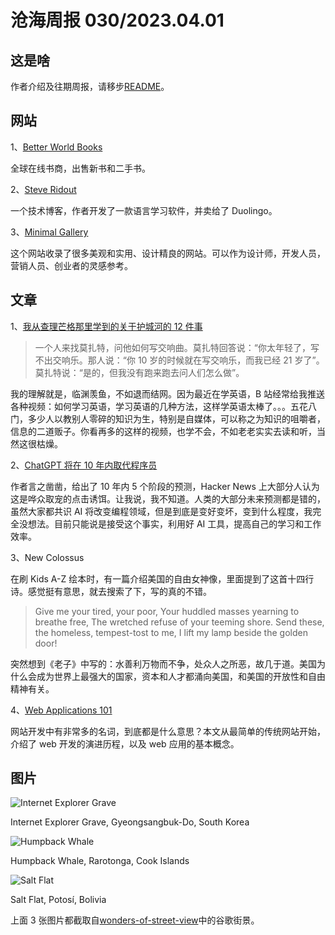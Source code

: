 # 沧海周报 030/2023.04.01

## 这是啥

作者介绍及往期周报，请移步[README](https://github.com/theseazhang/weekly_news/blob/main/README.md)。

## 网站

1、[Better World Books](https://www.betterworldbooks.com/)

全球在线书商，出售新书和二手书。

2、[Steve Ridout](https://steveridout.com/)

一个技术博客，作者开发了一款语言学习软件，并卖给了 Duolingo。

3、[Minimal Gallery](https://minimal.gallery/)

这个网站收录了很多美观和实用、设计精良的网站。可以作为设计师，开发人员，营销人员、创业者的灵感参考。

## 文章

1、[我从查理芒格那里学到的关于护城河的 12 件事](https://25iq.com/2015/10/10/a-dozen-things-ive-learned-from-charlie-munger-about-moats/)

> 一个人来找莫扎特，问他如何写交响曲。莫扎特回答说：“你太年轻了，写不出交响乐。那人说：“你 10 岁的时候就在写交响乐，而我已经 21 岁了”。莫扎特说：“是的，但我没有跑来跑去问人们怎么做”。

我的理解就是，临渊羡鱼，不如退而结网。因为最近在学英语，B 站经常给我推送各种视频：如何学习英语，学习英语的几种方法，这样学英语太棒了。。。五花八门，多少人以教别人零碎的知识为生，特别是自媒体，可以称之为知识的咀嚼者，信息的二道贩子。你看再多的这样的视频，也学不会，不如老老实实去读和听，当然这很枯燥。

2、[ChatGPT 将在 10 年内取代程序员](https://levelup.gitconnected.com/chatgpt-will-replace-programmers-within-10-years-91e5b3bd3676)

作者言之凿凿，给出了 10 年内 5 个阶段的预测，Hacker News 上大部分人认为这是哗众取宠的点击诱饵。让我说，我不知道。人类的大部分未来预测都是错的，虽然大家都共识 AI 将改变编程领域，但是到底是变好变坏，变到什么程度，我完全没想法。目前只能说是接受这个事实，利用好 AI 工具，提高自己的学习和工作效率。

3、New Colossus

在刷 Kids A-Z 绘本时，有一篇介绍美国的自由女神像，里面提到了这首十四行诗。感觉挺有意思，就去搜索了下，写的真的不错。

> Give me your tired, your poor,
> Your huddled masses yearning to breathe free,
> The wretched refuse of your teeming shore.
> Send these, the homeless, tempest-tost to me,
> I lift my lamp beside the golden door!

突然想到《老子》中写的：水善利万物而不争，处众人之所恶，故几于道。美国为什么会成为世界上最强大的国家，资本和人才都涌向美国，和美国的开放性和自由精神有关。

4、[Web Applications 101](https://www.robinwieruch.de/web-applications/)

网站开发中有非常多的名词，到底都是什么意思？本文从最简单的传统网站开始，介绍了 web 开发的演进历程，以及 web 应用的基本概念。

## 图片

![Internet Explorer Grave](https://img.xmdatang.com/img/202304011525789.png)

Internet Explorer Grave, Gyeongsangbuk-Do, South Korea

![Humpback Whale](https://img.xmdatang.com/img/202304011531244.png)

Humpback Whale, Rarotonga, Cook Islands

![Salt Flat](https://img.xmdatang.com/img/202304011533173.png)

Salt Flat, Potosí, Bolivia

上面 3 张图片都截取自[wonders-of-street-view](https://neal.fun/wonders-of-street-view/)中的谷歌街景。
